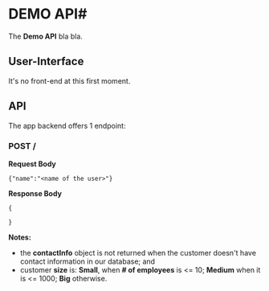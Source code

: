 # DEMO API#

The **Demo API** bla bla. 

## **User-Interface** ##

It's no front-end at this first moment.

## **API** ##

The app backend offers 1 endpoint:

### POST / 

**Request Body**

```
{"name":"<name of the user>"}
```

**Response Body**

```
{
    
}
```
**Notes:**
- the **contactInfo** object is not returned when the customer doesn't have contact information in our database; and
- customer **size** is: **Small**, when **# of employees** is <= 10; **Medium** when it is <= 1000; **Big** otherwise.
   
